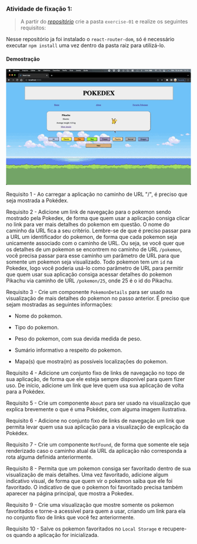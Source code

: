 ###  Atividade de fixação 1:
> A partir do _[repositório](https://github.com/tryber/exercise-pokedex-router)_ crie a pasta `exercise-01` e realize os seguintes requisitos:

Nesse repositório ja foi instalado o `react-router-dom`, só é necessário executar `npm install` uma vez dentro da pasta raiz para utilizá-lo.

#### Demostração
<p align="center">
  <img src="https://github.com/guilherme-ac-fernandes/trybe-exercicios/blob/main/02-front-end/bloco-12-ciclo-de-vida-de-componentes-e-react-router/dia-02-react-router/exercise-01/public/pokedex-react-router.gif" alt="Pokedex React-Router - Demostração"/>
</p>

Requisito 1 - Ao carregar a aplicação no caminho de URL "/", é preciso que seja mostrada a Pokédex.

Requisito 2 - Adicione um link de navegação para o pokemon sendo mostrado pela Pokedex, de forma que quem usar a aplicação consiga clicar no link para ver mais detalhes do pokemon em questão. O nome do caminho da URL fica a seu critério. Lembre-se de que é preciso passar para a URL um identificador do pokemon, de forma que cada pokemon seja unicamente associado com o caminho de URL. Ou seja, se você quer que os detalhes de um pokemon se encontrem no caminho de URL `/pokemon`, você precisa passar para esse caminho um parâmetro de URL para que somente um pokemon seja visualizado. Todo pokemon tem um `id` na Pokedex, logo você poderia usá-lo como parâmetro de URL para permitir que quem usar sua aplicação consiga acessar detalhes do pokemon Pikachu via caminho de URL `/pokemon/25`, onde 25 é o id do Pikachu.

Requisito 3 - Crie um componente `PokemonDetails` para ser usado na visualização de mais detalhes do pokemon no passo anterior. É preciso que sejam mostradas as seguintes informações:

* Nome do pokemon.

* Tipo do pokemon.

* Peso do pokemon, com sua devida medida de peso.

* Sumário informativo a respeito do pokemon.

* Mapa(s) que mostra(m) as possíveis localizações do pokemon.

Requisito 4 - Adicione um conjunto fixo de links de navegação no topo de sua aplicação, de forma que ele esteja sempre disponível para quem fizer uso. De início, adicione um link que leve quem usa sua aplicação de volta para a Pokédex.

Requisito 5 - Crie um componente `About` para ser usado na visualização que explica brevemente o que é uma Pokédex, com alguma imagem ilustrativa.

Requisito 6 - Adicione no conjunto fixo de links de navegação um link que permita levar quem usa sua aplicação para a visualização de explicação da Pokédex.

Requisito 7 - Crie um componente `NotFound`, de forma que somente ele seja renderizado caso o caminho atual da URL da aplicação não corresponda a rota alguma definida anteriormente.

Requisito 8 - Permita que um pokemon consiga ser favoritado dentro de sua visualização de mais detalhes. Uma vez favoritado, adicione algum indicativo visual, de forma que quem vir o pokemon saiba que ele foi favoritado. O indicativo de que o pokemon foi favoritado precisa também aparecer na página principal, que mostra a Pokedex.

Requisito 9 - Crie uma visualização que mostre somente os pokemon favoritados e torne-a acessível para quem a usar, criando um link para ela no conjunto fixo de links que você fez anteriormente.

Requisito 10 - Salve os pokemon favoritados no `Local Storage` e recupere-os quando a aplicação for inicializada.

